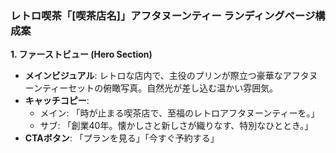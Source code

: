 ### レトロ喫茶「[喫茶店名]」アフタヌーンティー ランディングページ構成案

**1. ファーストビュー (Hero Section)**
*   **メインビジュアル**: レトロな店内で、主役のプリンが際立つ豪華なアフタヌーンティーセットの俯瞰写真。自然光が差し込む温かい雰囲気。
*   **キャッチコピー**:
    *   メイン: 「時が止まる喫茶店で、至福のレトロアフタヌーンティーを。」
    *   サブ: 「創業40年。懐かしさと新しさが織りなす、特別なひととき。」
*   **CTAボタン**: 「プランを見る」「今すぐ予約する」
